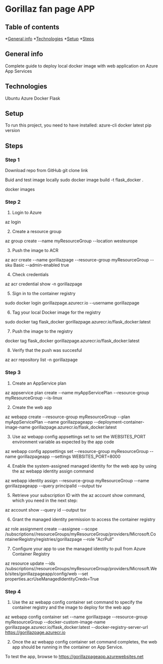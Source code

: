 # Gorillaz fan page APP


## Table of contents
*[General info](#general-info)
*[Technologies](#technologies)
*[Setup](#setup)
*[Steps](#steps)


## General info

Complete guide to deploy local docker image with web application on Azure App Services


## Technologies

Ubuntu
Azure
Docker
Flask
 

## Setup
To run this project, you need to have installed:
azure-cli
docker
latest pip version


## Steps

### Step 1

Download repo from GitHub
git clone link

Buid and test image locally
sudo docker image build -t flask_docker .

docker images


### Step 2

1. Login to Azure

az login

2. Create a resource group

az group create --name myResourceGroup --location westeurope

3. Push the image to ACR 

az acr create --name gorillazpage --resource-group myResourceGroup --sku Basic --admin-enabled true

4. Check credentials

az acr credential show -n gorillazpage

5. Sign in to the container registry

sudo docker login gorillazpage.azurecr.io --username gorillazpage

6. Tag your local Docker image for the registry

sudo docker tag flask_docker gorillazpage.azurecr.io/flask_docker:latest

7. Push the image to the registry

docker tag flask_docker gorillazpage.azurecr.io/flask_docker:latest

8. Verify that the push was succesful

az acr repository list -n gorillazpage


### Step 3


1. Create an AppService plan

az appservice plan create --name myAppServicePlan --resource-group myResourceGroup --is-linux

2. Create the web app

az webapp create --resource-group myResourceGroup --plan myAppServicePlan --name gorillazpageapp --deployment-container-image-name gorillazpage.azurecr.io/flask_docker:latest

3. Use az webapp config appsettings set to set the WEBSITES_PORT environment variable as expected by the app code

az webapp config appsettings set --resource-group myResourceGroup --name gorillazpageapp --settings WEBSITES_PORT=8000

4. Enable the system-assigned managed identity for the web app by using the az webapp identity assign command

az webapp identity assign --resource-group myResourceGroup --name gorillazpageapp --query principalId --output tsv

5. Retrieve your subscription ID with the az account show command, which you need in the next step:

az account show --query id --output tsv

6. Grant the managed identity permission to access the container registry

az role assignment create --assignee <principal-id> --scope /subscriptions/<subscription-id>/resourceGroups/myResourceGroup/providers/Microsoft.ContainerRegistry/registries/gorillazpage --role "AcrPull"

7. Configure your app to use the managed identity to pull from Azure Container Registry

az resource update --ids /subscriptions/<subscription-id>/resourceGroups/myResourceGroup/providers/Microsoft.Web/sites/gorillazpageapp/config/web --set properties.acrUseManagedIdentityCreds=True


### Step 4

1. Use the az webapp config container set command to specify the container registry and the image to deploy for the web app 

az webapp config container set --name gorillazpage --resource-group myResourceGroup --docker-custom-image-name gorillazpage.azurecr.io/flask_docker:latest --docker-registry-server-url https://gorillazpage.azurecr.io

2. Once the az webapp config container set command completes, the web app should be running in the container on App Service.

To test the app, browse to https://gorillazpageapp.azurewebsites.net
